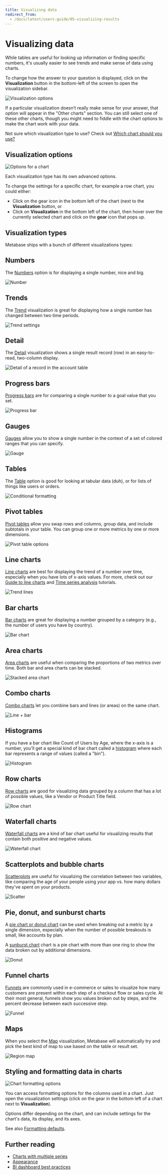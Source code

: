```yaml
---
title: Visualizing data
redirect_from:
  - /docs/latest/users-guide/05-visualizing-results
---
```


# Visualizing data

While tables are useful for looking up information or finding specific numbers, it's usually easier to see trends and make sense of data using charts.

To change how the answer to your question is displayed, click on the **Visualization** button in the bottom-left of the screen to open the visualization sidebar.

![Visualization options](../images/VisualizeChoices.png)

If a particular visualization doesn’t really make sense for your answer, that option will appear in the "Other charts" section. You can still select one of these other charts, though you might need to fiddle with the chart options to make the chart work with your data.

Not sure which visualization type to use? Check out [Which chart should you use?](https://www.metabase.com/learn/metabase-basics/querying-and-dashboards/visualization/chart-guide)

## Visualization options

![Options for a chart](../images/viz-options.png)

Each visualization type has its own advanced options.

To change the settings for a specific chart, for example a row chart, you could either:

- Click on the gear icon in the bottom left of the chart (next to the **Visualization** button, or
- Click on **Visualization** in the bottom left of the chart, then hover over the currently selected chart and click on the **gear** icon that pops up.

## Visualization types

Metabase ships with a bunch of different visualizations types:

## Numbers

The [Numbers](./visualizations/numbers.md) option is for displaying a single number, nice and big.

![Number](../images/number.png)

## Trends

The [Trend](./visualizations/trend.md) visualization is great for displaying how a single number has changed between two time periods.

![Trend settings](../images/trend-settings.png)

## Detail

The [Detail](./visualizations/detail.md) visualization shows a single result record (row) in an easy-to-read, two-column display.

![Detail of a record in the account table](../images/detail.png)

## Progress bars

[Progress bars](./visualizations/progress-bar.md) are for comparing a single number to a goal value that you set.

![Progress bar](../images/progress.png)

## Gauges

[Gauges](./visualizations/gauge.md) allow you to show a single number in the context of a set of colored ranges that you can specify.

![Gauge](../images/gauge.png)

## Tables

The [Table](./visualizations/table.md) option is good for looking at tabular data (duh), or for lists of things like users or orders.

![Conditional formatting](../images/conditional-formatting.png)

## Pivot tables

[Pivot tables](./visualizations/pivot-table.md) allow you swap rows and columns, group data, and include subtotals in your table. You can group one or more metrics by one or more dimensions.

![Pivot table options](../images/pivot-table-options.png)

## Line charts

[Line charts](./visualizations/line-bar-and-area-charts.md) are best for displaying the trend of a number over time, especially when you have lots of x-axis values. For more, check out our [Guide to line charts](https://www.metabase.com/learn/metabase-basics/querying-and-dashboards/visualization/line-charts) and [Time series analysis](https://www.metabase.com/learn/metabase-basics/querying-and-dashboards/time-series) tutorials.

![Trend lines](../images/trend-lines.png)

## Bar charts

[Bar charts](./visualizations/line-bar-and-area-charts.md) are great for displaying a number grouped by a category (e.g., the number of users you have by country).

![Bar chart](../images/bar.png)

## Area charts

[Area charts](./visualizations/line-bar-and-area-charts.md) are useful when comparing the proportions of two metrics over time. Both bar and area charts can be stacked.

![Stacked area chart](../images/area.png)

## Combo charts

[Combo charts](./visualizations/combo-chart.md) let you combine bars and lines (or areas) on the same chart.

![Line + bar](../images/combo-chart.png)

## Histograms

If you have a bar chart like Count of Users by Age, where the x-axis is a number, you'll get a special kind of bar chart called a [histogram](./visualizations/line-bar-and-area-charts.md) where each bar represents a range of values (called a "bin").

![Histogram](../images/histogram.png)

## Row charts

[Row charts](./visualizations/line-bar-and-area-charts.md) are good for visualizing data grouped by a column that has a lot of possible values, like a Vendor or Product Title field.

![Row chart](../images/row.png)

## Waterfall charts

[Waterfall charts](./visualizations/waterfall-chart.md) are a kind of bar chart useful for visualizing results that contain both positive and negative values.

![Waterfall chart](../images/waterfall-chart.png)

## Scatterplots and bubble charts

[Scatterplots](./visualizations/scatterplot-or-bubble-chart.md) are useful for visualizing the correlation between two variables, like comparing the age of your people using your app vs. how many dollars they've spent on your products.

![Scatter](../images/scatter.png)

## Pie, donut, and sunburst charts

A [pie chart or donut chart](./visualizations/pie-or-donut-chart.md) can be used when breaking out a metric by a single dimension, especially when the number of possible breakouts is small, like accounts by plan.

A [sunburst chart](./visualizations/pie-or-donut-chart.md) chart is a pie chart with more than one ring to show the data broken out by additional dimensions.

![Donut](../images/pie-sunburst-demo.png)

## Funnel charts

[Funnels](./visualizations/funnel.md) are commonly used in e-commerce or sales to visualize how many customers are present within each step of a checkout flow or sales cycle. At their most general, funnels show you values broken out by steps, and the percent decrease between each successive step.

![Funnel](../images/funnel.png)

## Maps

When you select the [Map](./visualizations/map.md) visualization, Metabase will automatically try and pick the best kind of map to use based on the table or result set.

![Region map](../images/map.png)

## Styling and formatting data in charts

![Chart formatting options](../images/chart-formatting-options.png)

You can access formatting options for the columns used in a chart. Just open the visualization settings (click on the gear in the bottom left of a chart next to **Visualization**).

Options differ depending on the chart, and can include settings for the chart's data, its display, and its axes.

See also [Formatting defaults](../../data-modeling/formatting.md).

## Further reading

- [Charts with multiple series](../../dashboards/multiple-series.md)
- [Appearance](../../configuring-metabase/appearance.md)
- [BI dashboard best practices](https://www.metabase.com/learn/metabase-basics/querying-and-dashboards/dashboards/bi-dashboard-best-practices.html)

